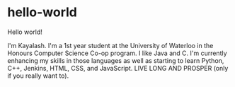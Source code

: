 # hello-world
Hello world!

I'm Kayalash. I'm a 1st year student at the University of Waterloo in the 
Honours Computer Science Co-op program. I like Java and C. I'm currently 
enhancing my skills in those languages as well as starting to learn Python,
C++, Jenkins, HTML, CSS, and JavaScript. LIVE LONG AND PROSPER (only if you 
really want to).
